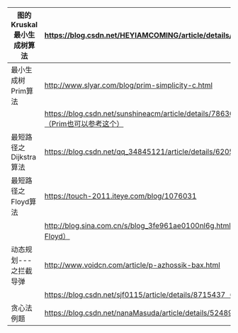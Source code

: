 | 图的Kruskal最小生成树算法 | https://blog.csdn.net/HEYIAMCOMING/article/details/76449284             |     |
| ---------------- | ----------------------------------------------------------------------- | --- |
| 最小生成树Prim算法      | http://www.slyar.com/blog/prim-simplicity-c.html                        |     |
|                  | https://blog.csdn.net/sunshineacm/article/details/78630521（Prim也可以参考这个） |     |
| 最短路径之Dijkstra算法  | https://blog.csdn.net/qq_34845121/article/details/62056089              |     |
| 最短路径之Floyd算法     | https://touch-2011.iteye.com/blog/1076031                               |     |
|                  | http://blog.sina.com.cn/s/blog_3fe961ae0100nl6g.html（可供参考Floyd）         |     |
| 动态规划---之拦截导弹     | http://www.voidcn.com/article/p-azhossik-bax.html                       |     |
|                  | https://blog.csdn.net/sjf0115/article/details/8715437（可参考）              |     |
| 贪心法例题            | https://blog.csdn.net/nanaMasuda/article/details/52489508               |     |

# 
